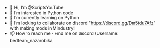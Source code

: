 - 👋 Hi, I’m @ScriptsYouTube
- 👀 I’m interested in Python code
- 🌱 I’m currently learning on Python
- 💞️ I’m looking to collaborate on discord "https://discord.gg/Dm5tdu7Afz" with making mods in Mindustry!
- 📫 How to reach me - Find me on discord (Username: bedteam_nazarobika)
